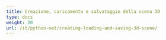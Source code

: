 ```yaml
---
title: Creazione, caricamento e salvataggio della scena 3D
type: docs
weight: 20
url: /it/python-net/creating-loading-and-saving-3d-scene/
---
```

